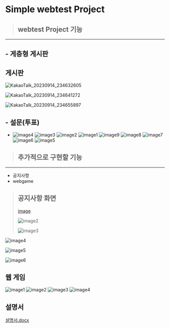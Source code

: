 # Simple webtest Project

> ## webtest Project 기능

---

## - 게층형 게시판


## 게시판
![KakaoTalk_20230914_234632605](https://github.com/clockstime/webtest/assets/121835035/e5997f25-4b68-4224-a035-7a7aa8211c4b)

![KakaoTalk_20230914_234641272](https://github.com/clockstime/webtest/assets/121835035/a80b982c-55c2-4831-91dd-e81ea392b83f)

![KakaoTalk_20230914_234655897](https://github.com/clockstime/webtest/assets/121835035/97ea7002-ef4c-48e4-acc4-2ad74b5aaf7e)







## - 설문(투표)

- ![image4](https://github.com/clockstime/webtest/assets/121835035/3e50fa16-0830-4573-8930-0811b01b5bd7)
![image3](https://github.com/clockstime/webtest/assets/121835035/2975b19d-2d5e-4500-b3eb-58a84fb5aa8e)
![image2](https://github.com/clockstime/webtest/assets/121835035/35a15850-9c38-4612-a060-fd94b91d62fd)
![image1](https://github.com/clockstime/webtest/assets/121835035/e4c9d5a1-fa0b-4ae9-b5c0-5bfb31cfa9b6)
![image9](https://github.com/clockstime/webtest/assets/121835035/745fdc9f-5ffc-4cc1-9ecb-bf6106a6fe58)
![image8](https://github.com/clockstime/webtest/assets/121835035/f942067e-19a2-49f4-879d-11f7a5240369)
![image7](https://github.com/clockstime/webtest/assets/121835035/41fdffbb-3307-463c-807a-0b08d61e6ad1)
![image6](https://github.com/clockstime/webtest/assets/121835035/0700df81-d00c-4367-a9bf-5e2bd50c6879)
![image5](https://github.com/clockstime/webtest/assets/121835035/fd9d0253-18f9-48db-a71d-48c225d6c819)


> ## 추가적으로 구현할 기능

---

- 공지사항
- webgame

> ## 공지사항 화면
> >
> [image](https://github.com/clockstime/webtest/assets/121835035/c45d1196-e7df-439f-8077-80040275e6b5)
> >
> ![image2](https://github.com/clockstime/webtest/assets/121835035/53f41374-29b7-49ac-9c6d-49e221bd8039)
>
> ![image3](https://github.com/clockstime/webtest/assets/121835035/62985203-9410-454c-b3b7-ab55aa1bb9cd)

  ![image4](https://github.com/clockstime/webtest/assets/121835035/28a86735-b03d-4c70-a654-3b4a393057bc)

  ![image5](https://github.com/clockstime/webtest/assets/121835035/5bc24426-296f-43d7-b4d5-32ab3f09a7f2)

  ![image6](https://github.com/clockstime/webtest/assets/121835035/8028ee82-b366-4142-b1b1-521dfbdacfab)




<!--
> ## 설문 화면

![005](https://github.com/nosqljava/webtest/assets/20332975/2c0b8cd4-50a1-49d3-b543-f3d20cdd5986)
![006](https://github.com/nosqljava/webtest/assets/20332975/e8ece3d9-aa52-4504-bdac-7071dc02518b)
![007](https://github.com/nosqljava/webtest/assets/20332975/0e537403-d992-42c5-8c2a-6cf425789b06)  -->


## 웹 게임
![image1](https://github.com/clockstime/webtest/assets/121835035/725b38fa-546a-4133-bcb2-f53b29a8f063)
![image2](https://github.com/clockstime/webtest/assets/121835035/b7d44148-ced8-4def-a052-9e3fd9d375b4)
![image3](https://github.com/clockstime/webtest/assets/121835035/4d423c15-831e-4afa-bca9-5924d183e26c)
![image4](https://github.com/clockstime/webtest/assets/121835035/1fbfeb76-4d90-4fc9-b2e6-74448ebeafe9)



## 설명서

[설명서.docx](https://github.com/clockstime/webtest/files/12614497/default.docx)
